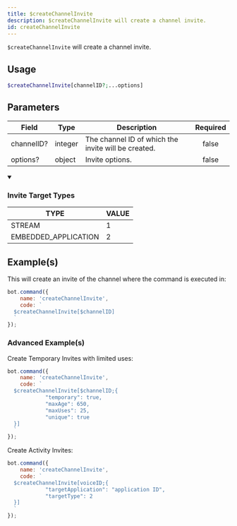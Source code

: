 ```yaml
---
title: $createChannelInvite
description: $createChannelInvite will create a channel invite.
id: createChannelInvite
---
```


`$createChannelInvite` will create a channel invite.

## Usage

```php
$createChannelInvite[channelID?;...options]
```

## Parameters

| Field      | Type    | Description                                         | Required |
| ---------- | ------- | --------------------------------------------------- | :------: |
| channelID? | integer | The channel ID of which the invite will be created. |  false   |
| options?   | object  | Invite options.                                     |  false   |

<details open>
  <summary><h3> Invite Target Types </h3></summary>

| TYPE                 | VALUE |
| -------------------- | ----- |
| STREAM               | 1     |
| EMBEDDED_APPLICATION | 2     |

</details>

## Example(s)

This will create an invite of the channel where the command is executed in:

```javascript
bot.command({
    name: 'createChannelInvite',
    code: `
  $createChannelInvite[$channelID]
  `
});
```

### Advanced Example(s)

Create Temporary Invites with limited uses:

```javascript
bot.command({
    name: 'createChannelInvite',
    code: `
  $createChannelInvite[$channelID;{
            "temporary": true,
            "maxAge": 650,
            "maxUses": 25,
            "unique": true
  }]
  `
});
```

Create Activity Invites:

```javascript
bot.command({
    name: 'createChannelInvite',
    code: `
  $createChannelInvite[voiceID;{
            "targetApplication": "application ID",
            "targetType": 2
  }]
  `
});
```
